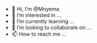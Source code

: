 - 👋 Hi, I’m @Mnyema
- 👀 I’m interested in ...
- 🌱 I’m currently learning ...
- 💞️ I’m looking to collaborate on ...
- 📫 How to reach me ...

<!---
Mnyema/Mnyema is a ✨ special ✨ repository because its `README.md` (this file) appears on your GitHub profile.
You can click the Preview link to take a look at your changes.
--->
